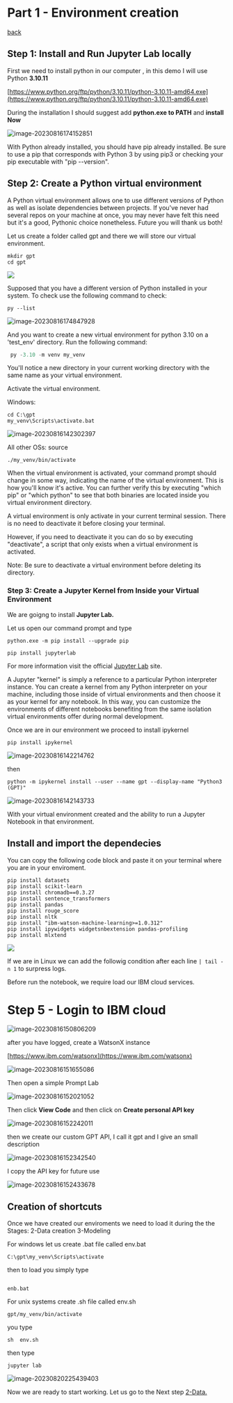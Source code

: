 # Part 1 - Environment creation

[back](../README.md)

## Step 1: Install and Run Jupyter Lab locally

First we need to install python in our computer , in this demo I  will use Python **3.10.11**

[https://www.python.org/ftp/python/3.10.11/python-3.10.11-amd64.exe](https://www.python.org/ftp/python/3.10.11/python-3.10.11-amd64.exe)

During the installation I should suggest add **python.exe to PATH** and **install Now**

![image-20230816174152851](assets/images/posts/README/image-20230816174152851.png)



With Python already installed, you should have pip already installed. Be sure to use a pip that corresponds with Python 3 by using pip3 or checking your pip executable with "pip --version".

## Step 2: Create a Python virtual environment

A Python virtual environment allows one to use different versions of Python as well as isolate dependencies between projects. If you've never had several repos on your machine at once, you may never have felt this need but it's a good, Pythonic choice nonetheless. Future you will thank us both!

 Let us create a folder called gpt  and there we will  store our  virtual environment. 

```
mkdir gpt
cd gpt
```

![](assets/images/posts/README/pic1.png)

Supposed that you have a different version of Python installed in your system. To check use the following command to check:

```
py --list
```

![image-20230816174847928](assets/images/posts/README/image-20230816174847928.png)



And you want to create a new virtual environment for python 3.10 on a 'test_env' directory. Run the following command:

```py
 py -3.10 -m venv my_venv
```

You'll notice a new directory in your current working directory with the same name as your virtual environment.

Activate the virtual environment.

Windows: 

```
cd C:\gpt
my_venv\Scripts\activate.bat
```

![image-20230816142302397](assets/images/posts/README/image-20230816142302397.png)

All other OSs: source 

```
./my_venv/bin/activate
```

When the virtual environment is activated, your command prompt should change in some way, indicating the name of the virtual environment. This is how you'll know it's active. You can further verify this by executing "which pip" or "which python" to see that both binaries are located inside you virtual environment directory.

A virtual environment is only activate in your current terminal session. There is no need to deactivate it before closing your terminal.

However, if you need to deactivate it you can do so by executing "deactivate", a script that only exists when a virtual environment is activated.

Note: Be sure to deactivate a virtual environment before deleting its directory.

### Step 3: Create a Jupyter Kernel from Inside your Virtual Environment

 We are goigng to install **Jupyter Lab.**

Let us open our command prompt and type

```
python.exe -m pip install --upgrade pip
```

```
pip install jupyterlab
```

For more information visit the official [Jupyter Lab](https://jupyterlab.readthedocs.io/en/stable/getting_started/installation.html#pip) site.

A Jupyter "kernel" is simply a reference to a particular Python interpreter instance. You can create a kernel from any Python interpreter on your machine, including those inside of virtual environments and then choose it as your kernel for any notebook. In this way, you can customize the environments of different notebooks benefiting from the same isolation virtual environments offer during normal development.

Once we are in our environment we proceed to install ipykernel

```
pip install ipykernel
```

![image-20230816142214762](assets/images/posts/README/image-20230816142214762.png)

then

```
python -m ipykernel install --user --name gpt --display-name "Python3 (GPT)"
```

![image-20230816142143733](assets/images/posts/README/image-20230816142143733.png)

With your virtual environment created and the ability to run a Jupyter Notebook in that environment.


## Install and import the dependecies


You can copy the following code block and paste it on your terminal where you are in your enviroment.

```
pip install datasets 
pip install scikit-learn 
pip install chromadb==0.3.27 
pip install sentence_transformers
pip install pandas 
pip install rouge_score 
pip install nltk 
pip install "ibm-watson-machine-learning>=1.0.312" 
pip install ipywidgets widgetsnbextension pandas-profiling
pip install mlxtend

```

![](assets/images/posts/README/20230818155817.png)

If we are in Linux we can add the followig condition after each line `| tail -n 1` to surpress logs. 

Before run the notebook, we require load our IBM cloud services.


# Step 5 - Login to IBM cloud

![image-20230816150806209](assets/images/posts/README/image-20230816150806209.png)

after you have logged, create a WatsonX instance

[https://www.ibm.com/watsonx](https://www.ibm.com/watsonx)

![image-20230816151655086](assets/images/posts/README/image-20230816151655086.png)

Then open a simple Prompt Lab

![image-20230816152021052](assets/images/posts/README/image-20230816152021052.png)



Then click  **View Code** and then  click  on  **Create personal API key**

![image-20230816152242011](assets/images/posts/README/image-20230816152242011.png)

then we create our custom GPT API, I call it gpt and I give an small description


![image-20230816152342540](assets/images/posts/README/image-20230816152342540.png)

I copy the API key for future use

![image-20230816152433678](assets/images/posts/README/image-20230816152433678.png)



## Creation of shortcuts
Once we have created our enviroments we need to load it during the the Stages:
2-Data creation
3-Modeling 

For windows let us create .bat file called env.bat
```
C:\gpt\my_venv\Scripts\activate

```
then to load you simply type
```

enb.bat
```


For unix systems create .sh file called env.sh
```
gpt/my_venv/bin/activate
```
you type
```
sh  env.sh
```

then type
```
jupyter lab

```

![image-20230820225439403](assets/images/posts/README/image-20230820225439403.png)

Now we are ready to start working. Let us go to the Next step [2-Data.](../2-Data/README.md)

